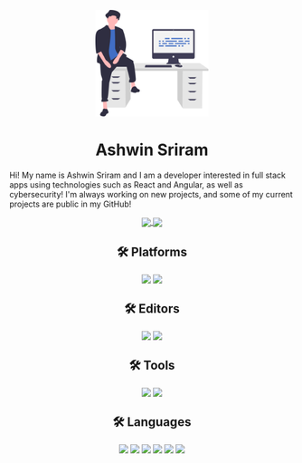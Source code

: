 
<p align="center">
  <img src="drawing.svg" alt="drawing" width="200"></img>
</p>

<h1 align="center">Ashwin Sriram</h1>

Hi! My name is Ashwin Sriram and I am a developer interested in full stack apps using technologies such as React and Angular, as well as cybersecurity! I'm always working on new projects, and some of my current projects are public in my GitHub!

<p align="center">
<a href="https://github.com/anuraghazra/github-readme-stats">
  <img align="center" src="https://github-readme-stats.vercel.app/api?username=ashwinsriram&count_private=true&hide=issues,contribs&bg_color=0A1931&border_color=000000&text_color=EFEFEF&title_color=185ADB" />
</a>
<a href="https://github.com/anuraghazra/convoychat">
  <img align="center" src="https://github-readme-stats.vercel.app/api/top-langs/?username=ashwinsriram&bg_color=0A1931&border_color=000000&text_color=EFEFEF&title_color=185ADB&layout=compact" />
</a>
</p>

<h2 align="center">🛠️ Platforms</h2>

<p align="center">
<img align="center" src="https://img.shields.io/badge/OS-MacOS-informational?style=for-the-badge&logo=apple&logoColor=white&color=185ADB" />
<img align="center" src="https://img.shields.io/badge/OS-Linux-informational?style=for-the-badge&logo=linux&logoColor=white&color=185ADB" />
</p>

<h2 align="center">🛠️ Editors</h2>

<p align="center">
 
<img align="center" src="https://img.shields.io/badge/Editor-Visual_Studio_Code-informational?style=for-the-badge&logo=visual-studio-code&logoColor=blue&color=185ADB" />
<img align="center" src="https://img.shields.io/badge/Editor-IntelliJ_IDEA-informational?style=for-the-badge&logo=intellij-idea&logoColor=white&color=185ADB" />

</p>
  
<h2 align="center">🛠️ Tools</h2>

<p align="center">
  
<img align="center" src="https://img.shields.io/badge/Tools-homebrew-informational?style=for-the-badge&logo=homebrew&color=185ADB" />
<img align="center" src="https://img.shields.io/badge/Tools-iterm2-informational?style=for-the-badge&logo=iterm2&color=185ADB" />
  
</p>

<h2 align="center">🛠️ Languages</h2>

<p align="center">
  
<img align="center" src="https://img.shields.io/badge/Tools-react-informational?style=for-the-badge&logo=react&color=185ADB" />
<img align="center" src="https://img.shields.io/badge/Tools-angular-informational?style=for-the-badge&logo=angular&color=185ADB" />
<img align="center" src="https://img.shields.io/badge/Tools-python-informational?style=for-the-badge&logo=python&color=185ADB" />
<img align="center" src="https://img.shields.io/badge/Tools-c++-informational?style=for-the-badge&logo=c%2B%2B&color=185ADB" />
<img align="center" src="https://img.shields.io/badge/Tools-java-informational?style=for-the-badge&logo=java&color=185ADB" />
<img align="center" src="https://img.shields.io/badge/Tools-bash-informational?style=for-the-badge&logo=bash&color=185ADB" />


</p>

